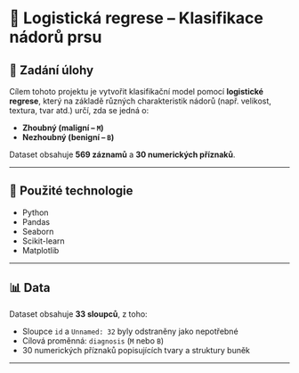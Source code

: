 # 🧠 Logistická regrese – Klasifikace nádorů prsu

## 📝 Zadání úlohy
Cílem tohoto projektu je vytvořit klasifikační model pomocí **logistické regrese**, který na základě různých charakteristik nádorů (např. velikost, textura, tvar atd.) určí, zda se jedná o:
- **Zhoubný (maligní – `M`)**
- **Nezhoubný (benigní – `B`)**

Dataset obsahuje **569 záznamů** a **30 numerických příznaků**.

---

## 🔧 Použité technologie
- Python
- Pandas
- Seaborn
- Scikit-learn
- Matplotlib

---

## 📊 Data
Dataset obsahuje **33 sloupců**, z toho:
- Sloupce `id` a `Unnamed: 32` byly odstraněny jako nepotřebné
- Cílová proměnná: `diagnosis` (`M` nebo `B`)
- 30 numerických příznaků popisujících tvary a struktury buněk

---

